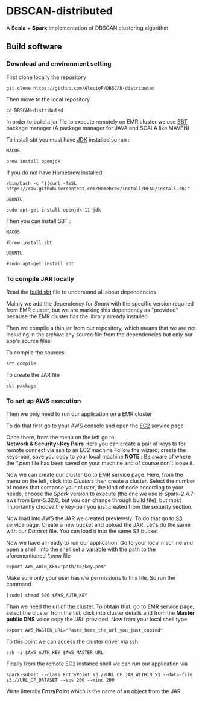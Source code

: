 # DBSCAN-distributed

A **Scala** + **Spark** implementation of DBSCAN clustering algorithm 

## Build software

### Download and environment setting

First clone locally the repository

~~~shell
git clone https://github.com/AlecioP/DBSCAN-distributed
~~~

Then move to the local repository

~~~shell
cd DBSCAN-distributed
~~~

In order to build a jar file to execute remotely on EMR cluster we use [SBT](https://www.scala-sbt.org/) package manager (A package manager for JAVA and SCALA like MAVEN)

To install sbt you must have [JDK](https://openjdk.java.net/) installed so run :

`MACOS`

~~~shell
brew install openjdk
~~~
If you do not have [Homebrew](https://brew.sh/index_it) installed

~~~shell
/bin/bash -c "$(curl -fsSL https://raw.githubusercontent.com/Homebrew/install/HEAD/install.sh)"
~~~

`UBUNTU`

~~~shell
sudo apt-get install openjdk-11-jdk
~~~

Then you can install SBT : 

`MACOS`

~~~shell
#brew install sbt
~~~

`UBUNTU`

~~~shell
#sudo apt-get install sbt
~~~

### To compile JAR locally 

Read the [build.sbt](build.sbt) file to understand all about dependencies

Mainly we add the dependency for *Spark* with the specific version required from EMR cluster, but we are marking this dependency as "provided" because the EMR cluster has the library already installed

Then we compile a thin jar from our repository, which means that we are not including in the archive any source file from the dependencies but only our app's source files

To compile the sources

~~~shell
sbt compile
~~~

To create the JAR file 

~~~shell
sbt package
~~~

### To set up AWS execution

Then we only need to run our application on a EMR cluster

To do that first go to your AWS console and open the [EC2](https://console.aws.amazon.com/ec2/) service page 

Once there, from the menu on the left go to <br>
**Network & Security**>**Key Pairs**
Here you can create a pair of keys to for remote connect via ssh to an EC2 machine
Follow the wizard, create the keys-pair, save you copy to your local machine
**NOTE** : Be aware of where the *\*.pem* file has been saved on your machine and of course don't loose it. 

Now we can create our cluster 
Go to [EMR](https://console.aws.amazon.com/elasticmapreduce/) service page.
Here, from the menu on the left, click into *Clusters* then create a cluster.
Select the number of nodes that compose your cluster, the kind of node according to your needs, choose the *Spark* version to execute (the one we use is Spark-2.4.7-aws from Emr-5.32.0, but you can change through build file), but most importantly choose the key-pair you just created from the security section.

Now load into AWS the JAR we created previewsly. To do that go to [S3](https://s3.console.aws.amazon.com/s3/) service page.
Create a new bucket and upload the JAR. Let's do the same with our *Dataset* file. You can load it into the same S3 bucket 

Now we have all ready to run our application. Go to your local machine and open a shell. Into the shell set a variable with the path to the aforementioned *\*.pem* file

~~~shell
export AWS_AUTH_KEY="path/to/key.pem"
~~~

Make sure only your user has r/w permissions to this file. So run the command 

~~~shell
[sudo] chmod 600 $AWS_AUTH_KEY
~~~

Than we need the url of the cluster. To obtain that, go to EMR service page, select the cluster from the list, click into cluster details and from the **Master public DNS** voice copy the *URL* provided. Now from your local shell type

~~~shell
export AWS_MASTER_URL="Paste_here_the_url_you_just_copied"
~~~

To this point we can access the cluster driver via ssh

~~~shell
ssh -i $AWS_AUTH_KEY $AWS_MASTER_URL
~~~

Finally from the remote EC2 instance shell we can run our application via

~~~shell
spark-submit --class EntryPoint s3://URL_OF_JAR_WITHIN_S3 --data-file s3://URL_OF_DATASET --eps 200 --minc 200
~~~

Write litterally **EntryPoint** which is the name of an object from the JAR